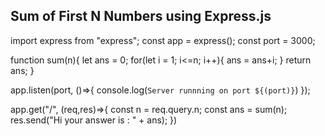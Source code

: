 ## Sum of First N Numbers using Express.js

import express from "express";
const app = express();
const port = 3000;

function sum(n){
    let ans = 0;
    for(let i = 1; i<=n; i++){
        ans = ans+i;
    }
    return ans;
}

app.listen(port, ()=>{
    console.log(`Server runnning on port ${(port)}`)
});

app.get("/", (req,res)=>{
    const n = req.query.n;
    const ans = sum(n);
    res.send("Hi your answer is : " + ans);
})
